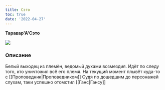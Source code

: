 ```yaml
---
title: Сэто
toc: true
date: '2022-04-27'
---
```


**Таравар'А'Сэто**

![](https://i.imgur.com/1pxMxUo.png)

### Описание
Белый выходец из племён, ведомый духами возмездия. Идёт по следу того, кто уничтожил всё его племя. На текущий момент плывёт куда-то с [[Проповедник|Проповедником]]
Судя по дошедшим до персонажей слухам, таки успешно отомстил [[Ганс|Гансу]]